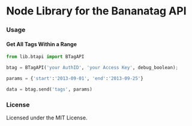 Node Library for the Bananatag API
==================================

### Usage

#### Get All Tags Within a Range
```python
from lib.btapi import BTagAPI

btag = BTagAPI('your AuthID', 'your Access Key', debug_boolean);

params = {'start':'2013-09-01', 'end':'2013-09-25'}

data = btag.send('tags', params)
```

### License
Licensed under the MIT License.